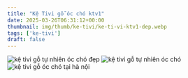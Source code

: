 ```yaml
---
title: "Kệ Tivi gỗ óc chó ktv1"
date: 2025-03-26T06:31:12+00:00
thumbnail: img/thumb/ke-tivi/ke-ti-vi-ktv1-dep.webp
tags: ['ke-tivi']
draft: false
---
```

![kệ tivi gỗ tự nhiên óc chó đẹp](/img/ke-tivi/ktv1/ke-ti-vi-ktv1-00-1.webp)
![kệ tivi gỗ tự nhiên óc chó](/img/ke-tivi/ktv1/ke-ti-vi-ktv1-00-2.webp)
![kệ tivi gỗ óc chó tại hà nội](/img/ke-tivi/ktv1/ke-ti-vi-ktv1-00-3.webp)